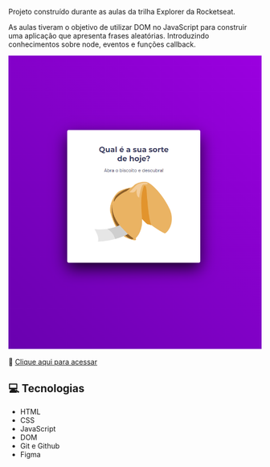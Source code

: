 Projeto construído durante as aulas da trilha Explorer da Rocketseat.

As aulas tiveram o objetivo de utilizar DOM no JavaScript para construir uma aplicação que apresenta frases aleatórias. Introduzindo conhecimentos sobre node, eventos e funções callback.

![preview](./assets/preview.png)

🔗 [Clique aqui para acessar](https://biscoitosorte.netlify.app)

## 💻 Tecnologias

- HTML
- CSS
- JavaScript
- DOM
- Git e Github
- Figma
